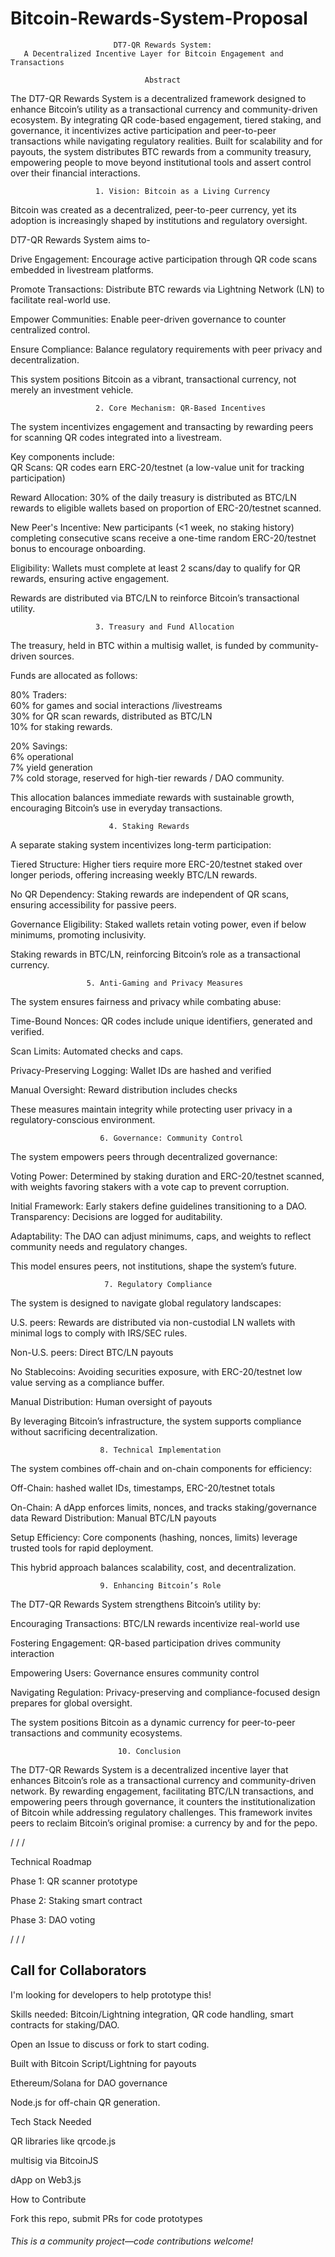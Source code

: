 # Bitcoin-Rewards-System-Proposal


                           DT7-QR Rewards System:
       A Decentralized Incentive Layer for Bitcoin Engagement and Transactions

                                  Abstract
   The DT7-QR Rewards System is a decentralized framework designed to enhance Bitcoin’s 
   utility as a transactional currency and community-driven ecosystem. By integrating QR 
   code-based engagement, tiered staking, and governance, it incentivizes active 
   participation and peer-to-peer transactions while navigating regulatory realities. Built 
   for scalability and for payouts, the system distributes BTC rewards from a community 
   treasury, empowering people to move beyond institutional tools and assert control 
   over their financial interactions.

                       1. Vision: Bitcoin as a Living Currency
   Bitcoin was created as a decentralized, peer-to-peer currency, yet its adoption is 
   increasingly shaped by institutions and regulatory oversight. 
   
   DT7-QR Rewards System aims to-
   
   Drive Engagement: Encourage active participation through QR code scans embedded in 
   livestream platforms.
   
   Promote Transactions:
     Distribute BTC rewards via Lightning Network (LN) to facilitate real-world use.
     
   Empower Communities:
     Enable peer-driven governance to counter centralized control.
     
   Ensure Compliance: 
     Balance regulatory requirements with peer privacy and decentralization.
     
   This system positions Bitcoin as a vibrant, transactional currency, not merely an 
   investment vehicle.

                       2. Core Mechanism: QR-Based Incentives
   The system incentivizes engagement and transacting by rewarding peers for scanning QR 
   codes integrated into a livestream. 
   
   Key components include:    
   QR Scans: QR codes earn ERC-20/testnet (a low-value unit for tracking participation)
   
   Reward Allocation: 30% of the daily treasury is distributed as BTC/LN rewards to 
   eligible wallets based on proportion of ERC-20/testnet scanned.

   New Peer's Incentive: New participants (<1 week, no staking history) completing 
   consecutive scans receive a one-time random ERC-20/testnet bonus to encourage onboarding.
   
   Eligibility: Wallets must complete at least 2 scans/day to qualify for QR rewards, 
   ensuring active engagement.
   
   Rewards are distributed via BTC/LN to reinforce Bitcoin’s transactional utility.

                       3. Treasury and Fund Allocation
   The treasury, held in BTC within a multisig wallet, is funded by community-driven 
   sources. 
   
   Funds are allocated as follows:
   
   80% Traders:    
    60% for games and social interactions /livestreams    
    30% for QR scan rewards, distributed as BTC/LN   
    10% for staking rewards.   
      
   20% Savings:   
    6% operational   
    7% yield generation   
    7% cold storage, reserved for high-tier rewards / DAO community.
          
   This allocation balances immediate rewards with sustainable growth, encouraging 
   Bitcoin’s use in everyday transactions.

                          4. Staking Rewards
   A separate staking system incentivizes long-term participation:
   
   Tiered Structure: Higher tiers require more ERC-20/testnet staked over longer periods, 
   offering increasing weekly BTC/LN rewards.
   
   No QR Dependency: Staking rewards are independent of QR scans, ensuring accessibility 
   for passive peers.
   
   Governance Eligibility: Staked wallets retain voting power, even if below minimums, 
   promoting inclusivity.
   
   Staking rewards in BTC/LN, reinforcing Bitcoin’s role as a transactional currency.

                     5. Anti-Gaming and Privacy Measures
   The system ensures fairness and privacy while combating abuse:   
   
   Time-Bound Nonces: QR codes include unique identifiers, generated and verified.  
   
   Scan Limits: Automated checks and caps.   
   
   Privacy-Preserving Logging: Wallet IDs are hashed and verified
   
   Manual Oversight: Reward distribution includes checks   
   
   These measures maintain integrity while protecting user privacy in a regulatory-conscious 
   environment.

                        6. Governance: Community Control
   The system empowers peers through decentralized governance:
   
   Voting Power: Determined by staking duration and ERC-20/testnet scanned, with weights favoring 
   stakers with a vote cap to prevent corruption.
   
   Initial Framework: Early stakers define guidelines transitioning to a DAO.
   Transparency: Decisions are logged for auditability.
   
   Adaptability: The DAO can adjust minimums, caps, and weights to reflect community needs 
   and regulatory changes.
   
   This model ensures peers, not institutions, shape the system’s future.

                         7. Regulatory Compliance
   The system is designed to navigate global regulatory landscapes:
      
   U.S. peers: Rewards are distributed via non-custodial LN wallets with minimal logs to 
   comply with IRS/SEC rules.
      
   Non-U.S. peers: Direct BTC/LN payouts
      
   No Stablecoins: Avoiding securities exposure, with ERC-20/testnet low value serving as a 
   compliance buffer.
   
   Manual Distribution: Human oversight of payouts
      
   By leveraging Bitcoin’s infrastructure, the system supports compliance without 
   sacrificing decentralization.

                        8. Technical Implementation
   The system combines off-chain and on-chain components for efficiency:
   
   Off-Chain: hashed wallet IDs, timestamps, ERC-20/testnet totals
   
   On-Chain: A dApp enforces limits, nonces, and tracks staking/governance data
   Reward Distribution: Manual BTC/LN payouts
   
   Setup Efficiency: Core components (hashing, nonces, limits) leverage trusted tools for 
   rapid deployment.
   
   This hybrid approach balances scalability, cost, and decentralization.

                        9. Enhancing Bitcoin’s Role
   The DT7-QR Rewards System strengthens Bitcoin’s utility by:
   
   Encouraging Transactions: BTC/LN rewards incentivize real-world use
   
   Fostering Engagement: QR-based participation drives community interaction
   
   Empowering Users: Governance ensures community control
   
   Navigating Regulation: Privacy-preserving and compliance-focused design prepares for 
   global oversight.
   
   The system positions Bitcoin as a dynamic currency for peer-to-peer transactions and 
   community ecosystems.

                            10. Conclusion
   The DT7-QR Rewards System is a decentralized incentive layer that enhances Bitcoin’s role 
   as a transactional currency and community-driven network. By rewarding engagement, 
   facilitating BTC/LN transactions, and empowering peers through governance, it counters 
   the institutionalization of Bitcoin while addressing regulatory challenges. This 
   framework invites peers to reclaim Bitcoin’s original promise: a currency by and for the 
   pepo.
   

   /
   /
   /
   
   

Technical Roadmap

Phase 1: QR scanner prototype

Phase 2: Staking smart contract

Phase 3: DAO voting

   
/
/
/
      
## Call for Collaborators

I'm looking for developers to help prototype this! 
      
      
Skills needed: 
Bitcoin/Lightning integration, QR code handling, smart contracts for staking/DAO. 

Open an Issue to discuss or fork to start coding.



Built with Bitcoin Script/Lightning for payouts

Ethereum/Solana for DAO governance

Node.js for off-chain QR generation.
   

   
Tech Stack Needed

QR libraries like qrcode.js

multisig via BitcoinJS

dApp on Web3.js
      
   
   
How to Contribute 

Fork this repo, submit PRs for code prototypes
   
      


 ######  This is a community project—code contributions welcome!
 

